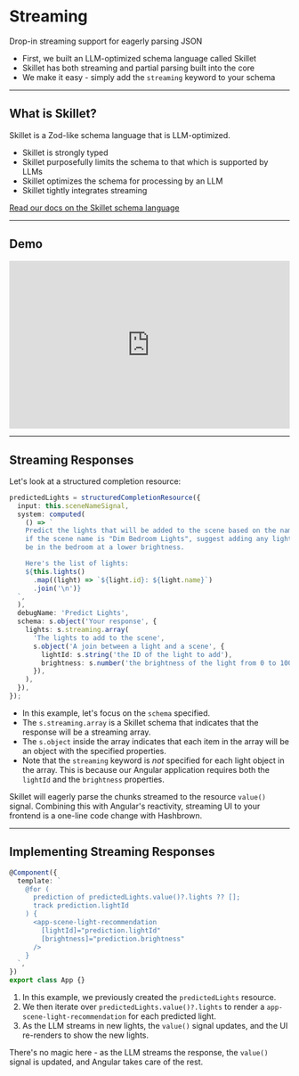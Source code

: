 # Streaming

<p class="subtitle">Drop-in streaming support for eagerly parsing JSON</p>

- First, we built an LLM-optimized schema language called Skillet
- Skillet has both streaming and partial parsing built into the core
- We make it easy - simply add the `streaming` keyword to your schema

---

## What is Skillet?

Skillet is a Zod-like schema language that is LLM-optimized.

- Skillet is strongly typed
- Skillet purposefully limits the schema to that which is supported by LLMs
- Skillet optimizes the schema for processing by an LLM
- Skillet tightly integrates streaming

[Read our docs on the Skillet schema language](/docs/angular/concept/schema)

---

## Demo

<div style="padding:59.64% 0 0 0;position:relative; width:100%;"><iframe src="https://player.vimeo.com/video/1089273215?badge=0&amp;autopause=0&amp;player_id=0&amp;app_id=58479" frameborder="0" allow="autoplay; fullscreen; picture-in-picture; clipboard-write; encrypted-media" style="position:absolute;top:0;left:0;width:100%;height:100%;" title="hashbrown structured output"></iframe></div>

---

## Streaming Responses

Let's look at a structured completion resource:

<hb-code-example header="scene-form-dialog.component.ts">

```ts
predictedLights = structuredCompletionResource({
  input: this.sceneNameSignal,
  system: computed(
    () => `
    Predict the lights that will be added to the scene based on the name. For example,
    if the scene name is "Dim Bedroom Lights", suggest adding any lights that might
    be in the bedroom at a lower brightness.

    Here's the list of lights:
    ${this.lights()
      .map((light) => `${light.id}: ${light.name}`)
      .join('\n')}
  `,
  ),
  debugName: 'Predict Lights',
  schema: s.object('Your response', {
    lights: s.streaming.array(
      'The lights to add to the scene',
      s.object('A join between a light and a scene', {
        lightId: s.string('the ID of the light to add'),
        brightness: s.number('the brightness of the light from 0 to 100'),
      }),
    ),
  }),
});
```

</hb-code-example>

- In this example, let's focus on the `schema` specified.
- The `s.streaming.array` is a Skillet schema that indicates that the response will be a streaming array.
- The `s.object` inside the array indicates that each item in the array will be an object with the specified properties.
- Note that the `streaming` keyword is _not_ specified for each light object in the array. This is because our Angular application requires both the `lightId` and the `brightness` properties.

Skillet will eagerly parse the chunks streamed to the resource `value()` signal.
Combining this with Angular's reactivity, streaming UI to your frontend is a one-line code change with Hashbrown.

---

## Implementing Streaming Responses

<hb-code-example header="streaming">

```ts
@Component({
  template: `
    @for (
      prediction of predictedLights.value()?.lights ?? [];
      track prediction.lightId
    ) {
      <app-scene-light-recommendation
        [lightId]="prediction.lightId"
        [brightness]="prediction.brightness"
      />
    }
  `,
})
export class App {}
```

</hb-code-example>

1. In this example, we previously created the `predictedLights` resource.
2. We then iterate over `predictedLights.value()?.lights` to render a `app-scene-light-recommendation` for each predicted light.
3. As the LLM streams in new lights, the `value()` signal updates, and the UI re-renders to show the new lights.

There's no magic here - as the LLM streams the response, the `value()` signal is updated, and Angular takes care of the rest.
